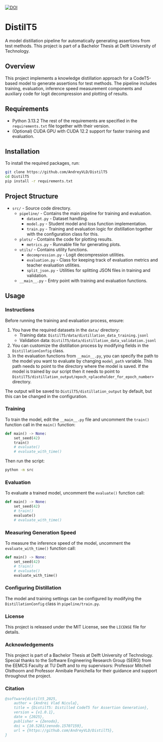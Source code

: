 [![DOI](https://zenodo.org/badge/978328491.svg)](https://doi.org/10.5281/zenodo.15707159)

# DistilT5

A model distillation pipeline for automatically generating assertions from test methods. This project is part of a
Bachelor Thesis at Delft University of Technology.

## Overview

This project implements a knowledge distillation approach for a CodeT5-based model to generate assertions for test
methods. The pipeline includes training, evaluation, inference speed measurement components and auxiliary code for logit
decompression and plotting of results.

## Requirements

- Python 3.13.2
  The rest of the requirements are specified in the `requirements.txt` file together with their version.
- (Optional) CUDA GPU with CUDA 12.2 support for faster training and evaluation.

## Installation

To install the required packages, run:

```bash
git clone https://github.com/AndreyVLD/DistilT5
cd DistilT5
pip install -r requirements.txt
```

## Project Structure

- `src/` - Source code directory.
    - `pipeline/` - Contains the main pipeline for training and evaluation.
        - `dataset.py` - Dataset handling.
        - `model.py` - Student model and loss function implementation.
        - `train.py` - Training and evaluation logic for distillation together with the configuration class for this.
    - `plots/` - Contains the code for plotting results.
        - `metrics.py` - Runnable file for generating plots.
    - `utils/` - Contains utility functions.
        - `decompression.py` - Logit decompression utilities.
        - `evaluation.py` - Class for keeping track of evaluation metrics and teacher evaluation utilities.
        - `split_json.py` - Utilities for splitting JSON files in training and validation.
    - `__main__.py` - Entry point with training and evaluation functions.

## Usage

### Instructions

Before running the training and evaluation process, ensure:

1. You have the required datasets in the `data/` directory:
    - Training data: `DistilT5/data/distillation_data_training.jsonl`
    - Validation data: `DistilT5/data/distillation_data_validation.jsonl`
2. You can customize the distillation process by modifying fields in the `DistillationConfig` class.
3. In the evaluation functions from `__main__.py`, you can specify the path to the model you want to evaluate by
   changing `model_path` variable. This path needs to point to the directory where the model is saved. If the model
   is trained by our script then it needs to point to
   `DistilT5/distillation_output/epoch_<placeholder_for_epoch_number>` directory.

The output will be saved to `DistilT5/distillation_output` by default, but this can be changed in the configuration.

### Training

To train the model, edit the `__main__.py` file and uncomment the `train()` function call in the `main()` function:

```python
def main() -> None:
    set_seed(42)
    train()
    # evaluate()
    # evaluate_with_time()
```

Then run the script:

```bash
python -m src
```

### Evaluation

To evaluate a trained model, uncomment the `evaluate()` function call:

```python
def main() -> None:
    set_seed(42)
    # train()
    evaluate()
    # evaluate_with_time()
```

### Measuring Generation Speed

To measure the inference speed of the model, uncomment the `evaluate_with_time()` function call:

```python
def main() -> None:
    set_seed(42)
    # train()
    # evaluate()
    evaluate_with_time()
```

### Configuring Distillation

The model and training settings can be configured by modifying the `DistillationConfig` class in `pipeline/train.py`.

### License

This project is released under the MIT License, see the `LICENSE` file for details.

### Acknowledgements

This project is part of a Bachelor Thesis at Delft University of Technology.
Special thanks to the Software Engineering Research Group (SERG) from the EEMCS Faculty at TU Delft and to my
supervisors: Professor Mitchell Olsthoorn and Professor Annibale Panichella for their guidance and support throughout
the project.

### Citation

```bibtex
@software{distilt5_2025,
    author = {Andrei Vlad Nicula},
    title = {DistilT5: Distilled CodeT5 for Assertion Generation},
    version = {v1.0.1},
    date = {2025},
    publisher = {Zenodo},
    doi = {10.5281/zenodo.15707159},
    url = {https://github.com/AndreyVLD/DistilT5},
}
```

